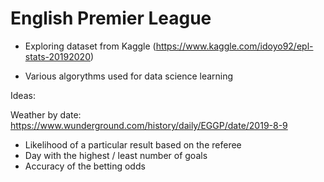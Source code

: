# English Premier League
* Exploring dataset from Kaggle (https://www.kaggle.com/idoyo92/epl-stats-20192020)

* Various algorythms used for data science learning

Ideas: 

Weather by date:
https://www.wunderground.com/history/daily/EGGP/date/2019-8-9

- Likelihood of a particular result based on the referee
- Day with the highest / least number of goals
- Accuracy of the betting odds
